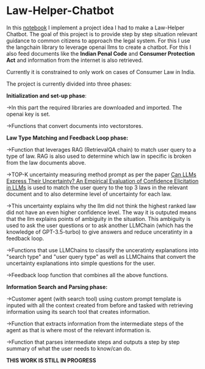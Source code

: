 # Law-Helper-Chatbot

In this [notebook](https://github.com/archit-lahiri/Law-Helper-Chatbot/blob/main/lawbot-v6.ipynb) I implement a project idea I had to make a Law-Helper Chatbot. The goal of this project is to provide step by step situation relevant guidance to common citizens to approach the legal system. For this I use the langchain library to leverage openai llms to create a chatbot. For this I also feed documents like the **Indian Penal Code** and **Consumer Protection Act** and information from the internet is also retrieved.

Currently it is constrained to only work on cases of Consumer Law in India.

The project is currently divided into three phases:

**Initialization and set-up phase**:

->In this part the required libraries are downloaded and imported. The openai key is set.

->Functions that convert documents into vectorstores.



**Law Type Matching and Feedback Loop phase:**

->Function that leverages RAG (RetrievalQA chain) to match user query to a type of law. RAG is also used to determine which law in specific is broken from the law documents above.

->TOP-K uncertainty measuring method prompt as per the paper [Can LLMs Express Their Uncertainty? An Empirical Evaluation of Confidence Elicitation in LLMs](https://arxiv.org/abs/2306.13063) is used to match the user query to the top 3 laws in the relevant document and to also determine level of uncertainty for each law. 

->This uncertainty explains why the llm did not think the highest ranked law did not have an even higher confidence level. The way it is outputed means that the llm explains points of ambiguity in the situation. This ambiguity is used to ask the user questions or to ask another LLMChain (which has the knowledge of GPT-3.5-turbo) to give answers and reduce unceratinty in a feedback loop.

->Functions that use LLMChains to classify the unceratinty explanations into "search type" and "user query type" as well as LLMChains that convert the uncertainty explanations into simple questions for the user.

->Feedback loop function that combines all the above functions.



**Information Search and Parsing phase:**

->Customer agent (with search tool) using custom prompt template is inputed with all the context created from before and tasked with retrieving information using its search tool that creates information.

->Function that extracts information from the intermediate steps of the agent as that is where most of the relevant information is.

->Function that parses intermediate steps and outputs a step by step summary of what the user needs to know/can do. 


**THIS WORK IS STILL IN PROGRESS**





